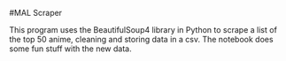 #MAL Scraper

This program uses the BeautifulSoup4 library in Python to scrape a list of the top 50 anime, cleaning and storing data in a csv. The notebook does some fun stuff with the new data.